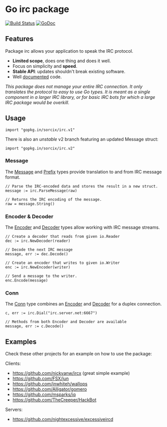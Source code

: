 # Go **irc** package

[![Build Status](https://travis-ci.org/sorcix/irc.svg?branch=master)](https://travis-ci.org/sorcix/irc)
[![GoDoc](https://godoc.org/gopkg.in/sorcix/irc.v1?status.svg)](https://godoc.org/gopkg.in/sorcix/irc.v1)

## Features
Package irc allows your application to speak the IRC protocol.

 - **Limited scope**, does one thing and does it well.
 - Focus on simplicity and **speed**.
 - **Stable API**: updates shouldn't break existing software.
 - Well [documented][Documentation] code.

*This package does not manage your entire IRC connection. It only translates the protocol to easy to use Go types. It is meant as a single component in a larger IRC library, or for basic IRC bots for which a large IRC package would be overkill.*

## Usage

```
import "gopkg.in/sorcix/irc.v1"
```

There is also an *unstable* v2 branch featuring an updated Message struct:

```
import "gopkg.in/sorcix/irc.v2"
```

### Message
The [Message][] and [Prefix][] types provide translation to and from IRC message format.

    // Parse the IRC-encoded data and stores the result in a new struct.
    message := irc.ParseMessage(raw)

    // Returns the IRC encoding of the message.
    raw = message.String()

### Encoder & Decoder
The [Encoder][] and [Decoder][] types allow working with IRC message streams.

    // Create a decoder that reads from given io.Reader
    dec := irc.NewDecoder(reader)

    // Decode the next IRC message
    message, err := dec.Decode()

    // Create an encoder that writes to given io.Writer
    enc := irc.NewEncoder(writer)

    // Send a message to the writer.
    enc.Encode(message)

### Conn
The [Conn][] type combines an [Encoder][] and [Decoder][] for a duplex connection.

    c, err := irc.Dial("irc.server.net:6667")

    // Methods from both Encoder and Decoder are available
    message, err := c.Decode()

## Examples
Check these other projects for an example on how to use the package:

Clients:

 - https://github.com/nickvanw/ircx (great simple example)
 - https://github.com/FSX/jun
 - https://github.com/jnwhiteh/wallops
 - https://github.com/Alligator/gomero
 - https://github.com/msparks/iq
 - https://github.com/TheCreeper/HackBot

Servers:

 - https://github.com/nightexcessive/excessiveircd


[Documentation]: https://godoc.org/gopkg.in/sorcix/irc.v1 "Package documentation by Godoc.org"
[Message]: https://godoc.org/gopkg.in/sorcix/irc.v1#Message "Message type documentation"
[Prefix]: https://godoc.org/gopkg.in/sorcix/irc.v1#Prefix "Prefix type documentation"
[Encoder]: https://godoc.org/gopkg.in/sorcix/irc.v1#Encoder "Encoder type documentation"
[Decoder]: https://godoc.org/gopkg.in/sorcix/irc.v1#Decoder "Decoder type documentation"
[Conn]: https://godoc.org/gopkg.in/sorcix/irc.v1#Conn "Conn type documentation"
[RFC1459]: https://tools.ietf.org/html/rfc1459.html "RFC 1459"
